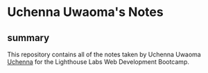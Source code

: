 # Uchenna Uwaoma's Notes
## summary

This repository contains all of the notes taken by Uchenna Uwaoma [Uchenna](https://github.com/uchennauwaoma/lighthouse-web-notes/commits?author=uchennauwaoma) for the Lighthouse Labs Web Development Bootcamp.